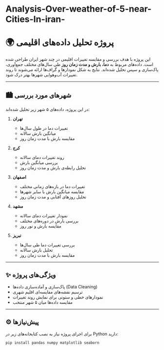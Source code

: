 # Analysis-Over-weather-of-5-near-Cities-In-iran-


# 🌍 پروژه تحلیل داده‌های اقلیمی  

این پروژه با هدف بررسی و مقایسه تغییرات اقلیمی در چند شهر ایران طراحی شده است. داده‌های مربوط به **دما، بارش و مدت زمان روز** طی سال‌های مختلف جمع‌آوری، پاک‌سازی و سپس تحلیل شده‌اند. نتایج به شکل نمودارها و گراف‌ها ارائه می‌شوند تا روند تغییرات آب‌وهوایی شهرها بهتر درک شود.  

---

## 🏙 شهرهای مورد بررسی  
در این پروژه، داده‌های ۵ شهر زیر تحلیل شده‌اند:  

1. **تهران**  
   - تغییرات دما در طول سال‌ها  
   - میانگین بارش سالانه  
   - مقایسه بارش با مدت زمان روز  

2. **کرج**  
   - روند تغییرات دمای سالانه  
   - بررسی میانگین بارش  
   - تحلیل رابطه‌ی بارش و مدت زمان روز  

3. **اصفهان**  
   - تغییرات دما در بازه‌های زمانی مختلف  
   - مقایسه میانگین بارش با سایر شهرها  
   - تحلیل روزهای آفتابی و مدت زمان روز  

4. **مشهد**  
   - نمودار تغییرات دمای سالانه  
   - بررسی بارش در دوره‌های مختلف  
   - مقایسه بارش و نور روز  

5. **تبریز**  
   - بررسی تغییرات دما طی سال‌ها  
   - تحلیل بارش سالانه  
   - مقایسه بارش با مدت زمان روز  

---

## ✨ ویژگی‌های پروژه  
- پاک‌سازی و آماده‌سازی داده‌ها (Data Cleaning)  
- ترسیم نقشه‌های مقایسه‌ای اقلیم شهری  
- نمودارهای خطی و ستونی برای نمایش روند تغییرات  
- مقایسه داده‌ها میان ۵ شهر منتخب  

---

## ⚙️ پیش‌نیازها  
برای اجرای پروژه نیاز به نصب کتابخانه‌های زیر در Python دارید:  

```bash
pip install pandas numpy matplotlib seaborn
